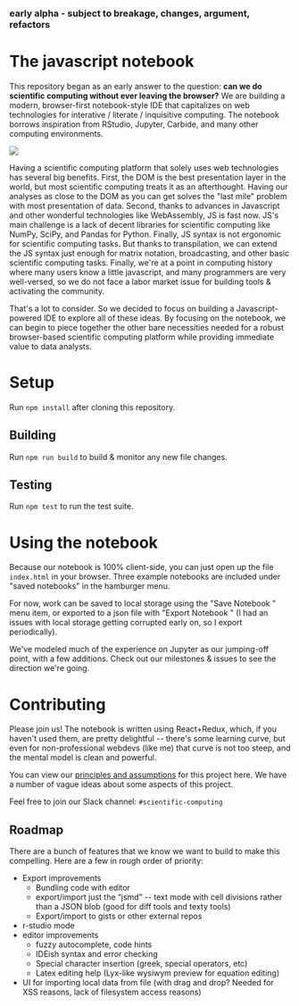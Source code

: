 ### early alpha - subject to breakage, changes, argument, refactors

# The javascript notebook

This repository began as an early answer to the question: __can we do scientific computing without ever leaving the browser?__ We are building a modern, browser-first notebook-style IDE that capitalizes on web technologies for interative / literate / inquisitive computing. The notebook borrows inspiration from RStudio, Jupyter, Carbide, and many other computing environments.

![](https://media.giphy.com/media/xT0xeJdYMwA8GvEdCE/giphy.gif)

Having a scientific computing platform that solely uses web technologies has several big benefits. First, the DOM is the best presentation layer in the world, but most scientific computing treats it as an afterthought. Having our analyses as close to the DOM as you can get solves the "last mile" problem with most presentation of data. Second, thanks to advances in Javascript and other wonderful technologies like WebAssembly, JS is fast now. JS's main challenge is a lack of decent libraries for scientific computing like NumPy, SciPy, and Pandas for Python. Finally, JS syntax is not ergonomic for scientific computing tasks. But thanks to transpilation, we can extend the JS syntax just enough for matrix notation, broadcasting, and other basic scientific computing tasks. Finally, we're at a point in computing history where many users know a little javascript, and many programmers are very well-versed, so we do not face a labor market issue for building tools & activating the community.

That's a lot to consider. So we decided to focus on building a Javascript-powered IDE to explore all of these ideas. By focusing on the notebook, we can begin to piece together the other bare necessities needed for a robust browser-based scientific computing platform while providing immediate value to data analysts.

# Setup

Run `npm install` after cloning this repository.

## Building

Run `npm run build` to build & monitor any new file changes.

## Testing

Run `npm test` to run the test suite.

# Using the notebook

Because our notebook is 100% client-side, you can just open up the file `index.html` in your browser. Three example notebooks are included under "saved notebooks" in the hamburger menu.

For now, work can be saved to local storage using the "Save Notebook <ctrl-s>" menu item, or exported to a json file with "Export Notebook <ctrl-e>" (I had an issues with local storage getting corrupted early on, so I export periodically).

We've modeled much of the experience on Jupyter as our jumping-off point, with a few additions. Check out our milestones & issues to see the direction we're going.

# Contributing

Please join us! The notebook is written using React+Redux, which, if you haven't used them, are pretty delightful -- there's some learning curve, but even for non-professional webdevs (like me) that curve is not too steep, and the mental model is clean and powerful.

You can view our [principles and assumptions]( https://docs.google.com/document/d/1KcELJ15hxvDBy4Qb8TzTZ1Lk_4kaSXjvzpcg3M0cQRg/edit# ) for this project here. We have a number of vague ideas about some aspects of this project.

Feel free to join our Slack channel: `#scientific-computing`


## Roadmap

There are a bunch of features that we know we want to build to make this compelling. Here are a few in rough order of priority:

* Export improvements
  * Bundling code with editor
  * export/import just the “jsmd” -- text mode with cell divisions rather than a JSON blob (good for diff tools and texty tools)
  * Export/import to gists or other external repos
* r-studio mode
* editor improvements
  * fuzzy autocomplete, code hints
  * IDEish syntax and error checking
  * Special character insertion (greek, special operators, etc)
  * Latex editing help (Lyx-like wysiwym preview for equation editing)
* UI for importing local data from file (with drag and drop? Needed for XSS reasons, lack of filesystem access reasons)

